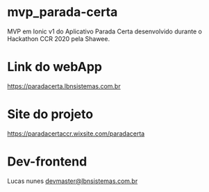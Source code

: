 # mvp_parada-certa
MVP em Ionic v1 do Aplicativo Parada Certa desenvolvido durante o Hackathon CCR 2020 pela Shawee.
# Link do webApp
https://paradacerta.lbnsistemas.com.br
# Site do projeto
https://paradacertaccr.wixsite.com/paradacerta
# Dev-frontend
Lucas nunes <devmaster@lbnsistemas.com.br>

